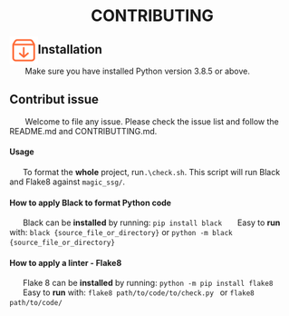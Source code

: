  <h1 align="center">CONTRIBUTING</h1>
 <img align="left" src="static\img\install2.png" width="50px" height="50px" />

## Installation

&nbsp;&nbsp;&nbsp;&nbsp;&nbsp;&nbsp; Make sure you have installed Python version 3.8.5 or above.

## Contribut issue

&nbsp;&nbsp;&nbsp;&nbsp;&nbsp;&nbsp; Welcome to file any issue. Please check the issue list and follow the README.md and CONTRIBUTTING.md. 

#### Usage

&nbsp;&nbsp;&nbsp;&nbsp;&nbsp;&nbsp;To format the **whole** project, run`.\check.sh`. This script will run Black and Flake8 against `magic_ssg/`.

#### How to apply Black to format Python code
&nbsp;&nbsp;&nbsp;&nbsp;&nbsp;&nbsp;Black can be **installed** by running: ` pip install black `
&nbsp;&nbsp;&nbsp;&nbsp;&nbsp;&nbsp;Easy to **run** with: `black {source_file_or_directory}` or `python -m black {source_file_or_directory}`

#### How to apply a linter - Flake8
&nbsp;&nbsp;&nbsp;&nbsp;&nbsp;&nbsp;Flake 8 can be **installed** by running: `python -m pip install flake8`
&nbsp;&nbsp;&nbsp;&nbsp;&nbsp;&nbsp;Easy to **run** with: `flake8 path/to/code/to/check.py ` or ` flake8 path/to/code/ `